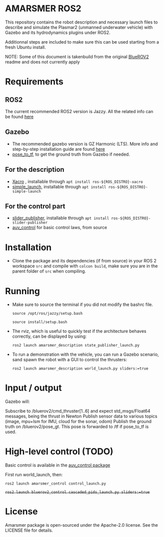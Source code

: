 # AMARSMER ROS2

This repository contains the robot description and necessary launch files to describe and simulate the Plasmar2 (unmanned underwater vehicle) with Gazebo and its hydrodynamics plugins under ROS2.

Additionnal steps are included to make sure this can be used starting from a fresh Ubuntu install.

NOTE: Some of this document is takenbuild
 from the original [BlueROV2](https://github.com/CentraleNantesROV/bluerov2/tree/main) readme and does not currently apply

# Requirements

## ROS2
The current recommended ROS2 version is Jazzy. All the related info can be found [here](https://docs.ros.org/en/jazzy/Installation/Ubuntu-Install-Debs.html)

## Gazebo
- The recommended gazebo version is GZ Harmonic (LTS). More info and step-by-step installation guide are found [here](https://gazebosim.org/docs/latest/ros_installation/)
- [pose_to_tf](https://github.com/oKermorgant/pose_to_tf), to get the ground truth from Gazebo if needed.

## For the description

- [Xacro](https://github.com/ros/xacro/tree/ros2) , installable through `apt install ros-${ROS_DISTRO}-xacro`
- [simple_launch](https://github.com/oKermorgant/simple_launch), installable through `apt install ros-${ROS_DISTRO}-simple-launch`

## For the control part

- [slider_publisher](https://github.com/oKermorgant/slider_publisher), installable through `apt install ros-${ROS_DISTRO}-slider-publisher`
- [auv_control](https://github.com/CentraleNantesROV/auv_control) for basic control laws, from source

# Installation

- Clone the package and its dependencies (if from source) in your ROS 2 workspace `src` and compile with `colcon build`, make sure you are in the parent folder of `src` when compiling.

# Running 
- Make sure to source the terminal if you did not modify the bashrc file.

    `source /opt/ros/jazzy/setup.bash`

    `source install/setup.bash`

- The rviz, which is useful to quickly test if the architecture behaves correctly, can be displayed by using: 

    `ros2 launch amarsmer_description state_publisher_launch.py`

- To run a demonstration with the vehicle, you can run a Gazebo scenario, sand spawn the robot with a GUI to control the thrusters:

    `ros2 launch amarsmer_description world_launch.py sliders:=true`

# Input / output

Gazebo will:

Subscribe to /bluerov2/cmd_thruster[1..6] and expect std_msgs/Float64 messages, being the thrust in Newton
Publish sensor data to various topics (image, mpu+lsm for IMU, cloud for the sonar, odom)
Publish the ground truth on /bluerov2/pose_gt. This pose is forwarded to /tf if pose_to_tf is used.

# High-level control (TODO)

Basic control is available in the [auv_control package](https://github.com/CentraleNantesROV/auv_control)

First run world_launch, then:

`ros2 launch amarsmer_control control_launch.py`

~~`ros2 launch bluerov2_control cascaded_pids_launch.py sliders:=true`~~

# License
Amarsmer package is open-sourced under the Apache-2.0 license. See the LICENSE file for details.
